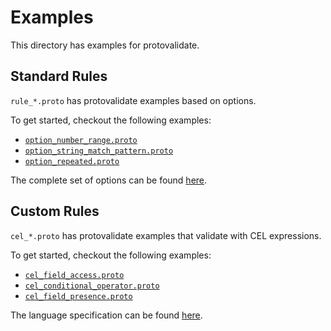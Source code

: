 # Examples

This directory has examples for protovalidate.

## Standard Rules

`rule_*.proto` has protovalidate examples based on options.

To get started, checkout the following examples:

- [`option_number_range.proto`](option_number_range.proto)
- [`option_string_match_pattern.proto`](option_string_match_pattern.proto)
- [`option_repeated.proto`](option_repeated.proto)

The complete set of options can be found [here](../proto/protovalidate/buf/validate/validate.proto).

## Custom Rules

`cel_*.proto` has protovalidate examples that validate with CEL expressions.

To get started, checkout the following examples:

- [`cel_field_access.proto`](cel_field_access.proto)
- [`cel_conditional_operator.proto`](cel_conditional_operator.proto)
- [`cel_field_presence.proto`](cel_field_presence.proto)

The language specification can be found [here](https://github.com/google/cel-spec/blob/master/doc/langdef.md).
